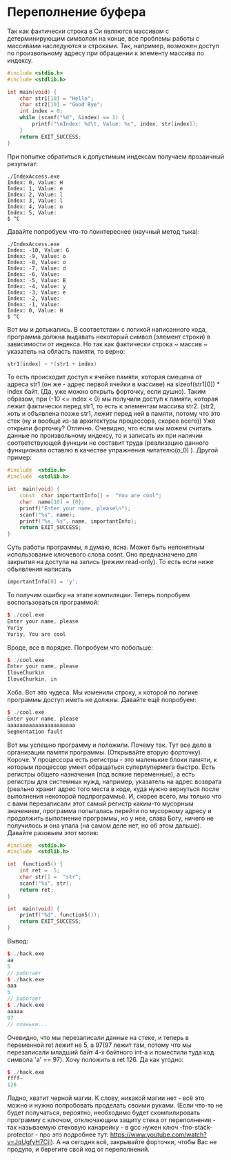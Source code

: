 # Переполнение буфера
Так как фактически строка в Си являются массивом с детерминирующим символом на конце, все проблемы работы с массивами наследуются и строками. 
Так, например, возможен доступ по произвольному адресу при обращении к элементу массива по индексу.
```c++
#include <stdio.h>
#include <stdlib.h>

int main(void) {
    char str1[10] = "Hello";
    char str2[10] = "Good Bye";
    int index = 0;
    while (scanf("%d", &index) == 1) {
        printf("\nIndex: %d\t, Value: %c", index, str[index]);
    }
    return EXIT_SUCCESS;
}
```
При попытке обратиться к допустимым индексам получаем прозаичный результат:
```
./IndexAccess.exe
Index: 0, Value: H
Index: 1, Value: e
Index: 2, Value: l
Index: 3, Value: l
Index: 4, Value: o
Index: 5, Value:
$ ^C
```
Давайте попробуем что-то поинтереснее (научный метод тыка):
```
./IndexAccess.exe
Index: -10, Value: G
Index: -9, Value: o
Index: -8, Value: o
Index: -7, Value: d
Index: -6, Value:
Index: -5, Value: B
Index: -4, Value: y
Index: -3, Value: e
Index: -2, Value:
Index: -1, Value:
Index: 0, Value: H
$ ^C
```
Вот мы и дотыкались. В соответствии с логикой написанного кода, программа должна выдавать некоторый символ (элемент строки) в зависимости от индекса. Но так как фактически строка ~ массив ~ указатель на область памяти, то верно:
```c++
str1[index] ~ *(str1 + index)
```
То есть происходит доступ к ячейке памяти, которая смещена от адреса str1 (он же - адрес первой ячейки в массиве) на sizeof(str1[0]) * index байт. (Да, уже можно открыть форточку, если душно). Таким образом, при (-10 <= index < 0) мы получили доступ к памяти, которая лежит фактически перед str1, то есть к элементам массива str2. (str2, хоть и объявлена позже str1, лежит перед ней в памяти, потому что это стек (ну и вообще из-за архитектуры процессора, скорее всего)) Уже открыли форточку? Отлично. 
Очевидно, что если мы можем считать данные по произвольному индексу, то и записать их при наличии соответствующей функции не составит труда (реализацию данного функционала оставлю в качестве упражнения читателю(o_0) ).
Другой пример:
```c++
#include  <stdio.h>
#include  <stdlib.h>

int  main(void) {
    const  char importantInfo[] =  "You are cool";
    char  name[10] = {0};
    printf("Enter your name, please\n");
    scanf("%s", name);
    printf("%s, %s", name, importantInfo);
    return EXIT_SUCCESS;
}
``` 
Суть работы программы, я думаю, ясна. Может быть непонятным использование ключевого слова cosnt. Оно предназначено для закрытия на доступа на запись (режим read-only). То есть если ниже объявления написать 
```c++
importantInfo[0] = 'y';
```
То получим ошибку на этапе компиляции.
Теперь попробуем воспользоваться программой:
```c++
$ ./cool.exe
Enter your name, please
Yuriy
Yuriy, You are cool
```
Вроде, все в порядке. Попробуем что побольше:
```c++
$ ./cool.exe
Enter your name, please
IloveChurkin
IloveChurkin, in
```
Хоба. Вот это чудеса. Мы изменили строку, к которой по логике программы доступ иметь не должны. Давайте ещё попробуем:
 ```c++
 $ ./cool.exe
 Enter your name, please
aaaaaaaaaaaaaaaaaaaaaa
Segmentation fault
 ```
 Вот мы успешно программу и положили. Почему так. Тут все дело в организации памяти программы. (Открывайте вторую форточку).
 Короче. У процессора есть регистры - это маленькие блоки памяти, к которым процессор умеет обращаться суперлупермега быстро. Есть регистры общего назначения (под всякие переменные), а есть регистры для системных нужд, например, указатель на адрес возврата (реально хранит адрес того места в коде, куда нужно вернуться после выполнения некоторой подпрограммы). И, скорее всего, мы только что с вами перезаписали этот самый регистр каким-то мусорным значением, программа попыталась перейти по мусорному адресу и продолжить выполнение программы, но у нее, слава Богу, ничего не получилось и она упала (на самом деле нет, но об этом дальше).
Давайте разовьем этот мотив: 
```c++
#include  <stdio.h>
#include  <stdlib.h>

int  function5() {
    int ret =  5;
    char str[] =  "str";
    scanf("%s", str);
    return ret;
}

int  main(void) {
    printf("%d", function5());
    return EXIT_SUCCESS;
}
```
Вывод:
```c++
$ ./hack.exe
aa
5
// работает
$ ./hack.exe
aaa
5
// работает
$ ./hack.exe
aaaaa
97
// опаньки...
```
Очевидно, что мы перезаписали данные на стеке, и теперь в переменной ret лежит не 5, а 97(97 лежит там, потому что мы перезаписали младший байт 4-х байтного int-а и поместили туда код символа 'a' == 97). Хочу положить в ret 126. Да как угодно:
```c++
$ ./hack.exe
ffff~
126
```
Ладно, хватит черной магии. К слову, никакой магии нет - всё это можно и нужно попробовать проделать своими руками. (Если что-то не будет получаться, вероятно, необходимо будет скомпилировать программу с ключом, отключающим защиту стека от переполнения - так называемую стековую канарейку - в gcc нужен ключ -fno-stack-protector - про это подробнее тут:
https://www.youtube.com/watch?v=JqUgfyH7CjI). А на сегодня всё, закрывайте форточки, чтобы Вас не продуло, и берегите свой код от переполнений.

